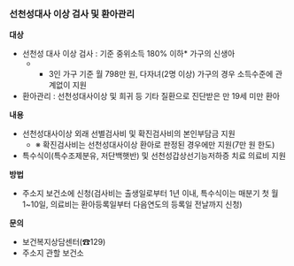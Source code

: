 ### 선천성대사 이상 검사 및 환아관리

**대상**
- 선천성 대사 이상 검사 : 기준 중위소득 180% 이하* 가구의 신생아
  - * 3인 가구 기준 월 798만 원, 다자녀(2명 이상) 가구의 경우 소득수준에 관계없이 지원
- 환아관리 : 선천성대사이상 및 희귀 등 기타 질환으로 진단받은 만 19세 미만 환아

**내용**
- 선천성대사이상 외래 선별검사비 및 확진검사비의 본인부담금 지원
  - ※ 확진검사비는 선천성대사이상 환아로 판정된 경우에만 지원(7만 원 한도)
- 특수식이(특수조제분유, 저단백햇반) 및 선천성갑상선기능저하증 치료 의료비 지원

**방법**
- 주소지 보건소에 신청(검사비는 출생일로부터 1년 이내, 특수식이는 매분기 첫 월 1~10일, 의료비는 환아등록일부터 다음연도의 등록일 전날까지 신청)

**문의**
- 보건복지상담센터(☎129)
- 주소지 관할 보건소
